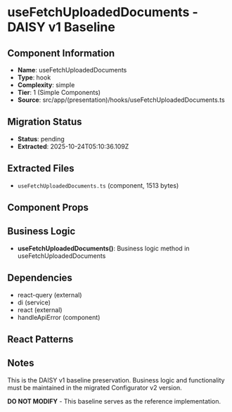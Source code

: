 # useFetchUploadedDocuments - DAISY v1 Baseline

## Component Information

- **Name**: useFetchUploadedDocuments
- **Type**: hook
- **Complexity**: simple
- **Tier**: 1 (Simple Components)
- **Source**: src/app/(presentation)/hooks/useFetchUploadedDocuments.ts

## Migration Status

- **Status**: pending
- **Extracted**: 2025-10-24T05:10:36.109Z

## Extracted Files

- `useFetchUploadedDocuments.ts` (component, 1513 bytes)

## Component Props



## Business Logic

- **useFetchUploadedDocuments()**: Business logic method in useFetchUploadedDocuments

## Dependencies

- react-query (external)
- di (service)
- react (external)
- handleApiError (component)

## React Patterns



## Notes

This is the DAISY v1 baseline preservation. Business logic and functionality
must be maintained in the migrated Configurator v2 version.

**DO NOT MODIFY** - This baseline serves as the reference implementation.
